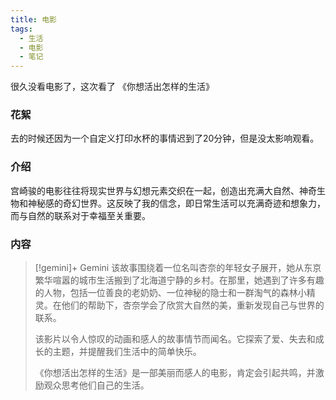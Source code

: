 ```yaml
---
title: 电影
tags:
  - 生活
  - 电影
  - 笔记
---
```

很久没看电影了，这次看了
《你想活出怎样的生活》
<!-- more -->
### 花絮
去的时候还因为一个自定义打印水杯的事情迟到了20分钟，但是没太影响观看。
### 介绍
宫崎骏的电影往往将现实世界与幻想元素交织在一起，创造出充满大自然、神奇生物和神秘感的奇幻世界。这反映了我的信念，即日常生活可以充满奇迹和想象力，而与自然的联系对于幸福至关重要。
### 内容
  

>[!gemini]+ Gemini
>该故事围绕着一位名叫杏奈的年轻女子展开，她从东京繁华喧嚣的城市生活搬到了北海道宁静的乡村。在那里，她遇到了许多有趣的人物，包括一位善良的老奶奶、一位神秘的隐士和一群淘气的森林小精灵。在他们的帮助下，杏奈学会了欣赏大自然的美，重新发现自己与世界的联系。
> 
>   该影片以令人惊叹的动画和感人的故事情节而闻名。它探索了爱、失去和成长的主题，并提醒我们生活中的简单快乐。
> 
>   《你想活出怎样的生活》是一部美丽而感人的电影，肯定会引起共鸣，并激励观众思考他们自己的生活。
 